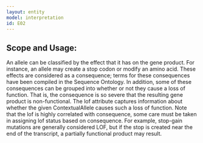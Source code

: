 ```yaml
---
layout: entity
model: interpretation
id: E02
---
```


Scope and Usage:
----------------

An allele can be classified by the effect that it has on the gene product.  For instance, an allele may create a stop codon or modify an amino acid.  These effects are considered as a consequence; terms for these consequences have been compiled in the Sequence Ontology.  In addition, some of these consequences can be grouped into whether or not they cause a loss of function.  That is, the consequence is so severe that the resulting gene product is non-functional.   The lof attribute captures information about whether the given ContextualAllele causes such a loss of function.  Note that the lof is highly correlated with consequence, some care must be taken in assigning lof status based on consequence.  For example, stop-gain mutations are generally considered LOF, but if the stop is created near the end of the transcript, a partially functional product may result.
